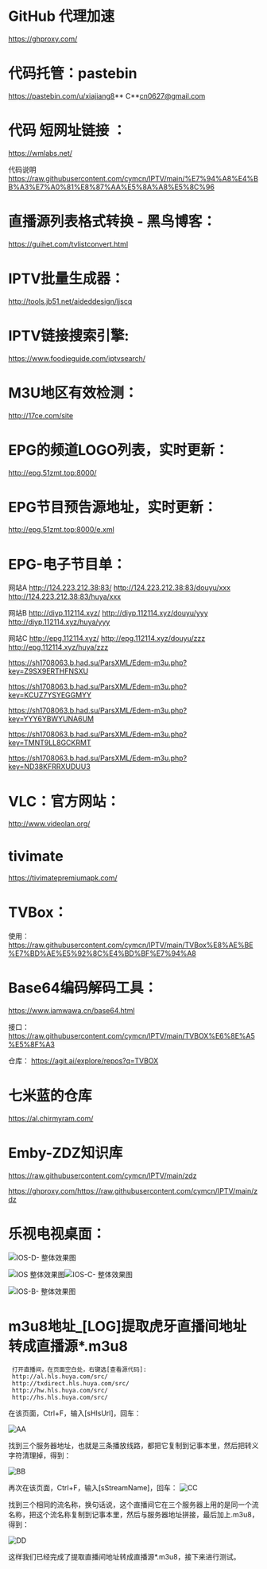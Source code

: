 

# GitHub 代理加速
https://ghproxy.com/

# 代码托管：pastebin                       
https://pastebin.com/u/xiajiang8** C**cn0627@gmail.com   


# 代码 短网址链接 ：
https://wmlabs.net/

代码说明
https://raw.githubusercontent.com/cymcn/IPTV/main/%E7%94%A8%E4%BB%A3%E7%A0%81%E8%87%AA%E5%8A%A8%E5%8C%96







# 直播源列表格式转换 - 黑鸟博客：
https://guihet.com/tvlistconvert.html

# IPTV批量生成器：
http://tools.jb51.net/aideddesign/ljscq



# IPTV链接搜索引擎:
https://www.foodieguide.com/iptvsearch/

# M3U地区有效检测：
http://17ce.com/site







# EPG的频道LOGO列表，实时更新：
http://epg.51zmt.top:8000/

# EPG节目预告源地址，实时更新：
http://epg.51zmt.top:8000/e.xml

# EPG-电子节目单：
 网站A
 http://124.223.212.38:83/
 http://124.223.212.38:83/douyu/xxx
 http://124.223.212.38:83/huya/xxx

 网站B
 http://diyp.112114.xyz/
 http://diyp.112114.xyz/douyu/yyy
 http://diyp.112114.xyz/huya/yyy

 网站C
 http://epg.112114.xyz/
 http://epg.112114.xyz/douyu/zzz
 http://epg.112114.xyz/huya/zzz
 
 https://sh1708063.b.had.su/ParsXML/Edem-m3u.php?key=Z9SX9ERTHFNSXU

 https://sh1708063.b.had.su/ParsXML/Edem-m3u.php?key=KCUZ7YSYEGGMYY

 https://sh1708063.b.had.su/ParsXML/Edem-m3u.php?key=YYY6YBWYUNA6UM

 https://sh1708063.b.had.su/ParsXML/Edem-m3u.php?key=TMNT9LL8GCKRMT

 https://sh1708063.b.had.su/ParsXML/Edem-m3u.php?key=ND38KFRRXUDUU3

# VLC：官方网站：
http://www.videolan.org/





# tivimate
https://tivimatepremiumapk.com/
 

# TVBox：

使用：
https://raw.githubusercontent.com/cymcn/IPTV/main/TVBox%E8%AE%BE%E7%BD%AE%E5%92%8C%E4%BD%BF%E7%94%A8

# Base64编码解码工具：
https://www.iamwawa.cn/base64.html

接口：
https://raw.githubusercontent.com/cymcn/IPTV/main/TVBOX%E6%8E%A5%E5%8F%A3

仓库：
https://agit.ai/explore/repos?q=TVBOX

# 七米蓝的仓库
https://al.chirmyram.com/



# Emby-ZDZ知识库

https://raw.githubusercontent.com/cymcn/IPTV/main/zdz

https://ghproxy.com/https://raw.githubusercontent.com/cymcn/IPTV/main/zdz

# 乐视电视桌面：
![IOS-D- 整体效果图](https://user-images.githubusercontent.com/95155750/196031476-1e58524b-d205-4648-97e5-dd592eb829c6.jpg)

![IOS 整体效果图](https://user-images.githubusercontent.com/95155750/201636313-90394f1a-53b5-4c60-9b64-f8e3cf0853e8.jpg)![IOS-C- 整体效果图](https://user-images.githubusercontent.com/95155750/201636359-e643c1cf-31b0-405e-b4e9-c7a346a4f262.jpg)

![IOS-B- 整体效果图](https://user-images.githubusercontent.com/95155750/201636351-d69ad5ef-3edf-4e6e-83cb-fe4fa440c94d.jpg)

# m3u8地址_[LOG]提取虎牙直播间地址转成直播源*.m3u8

     打开直播间，在页面空白处，右键选[查看源代码]:
     http://al.hls.huya.com/src/
     http://txdirect.hls.huya.com/src/
     http://hw.hls.huya.com/src/
     http://hs.hls.huya.com/src/
     
   在该页面，Ctrl+F，输入[sHlsUrl]，回车：
   
  ![AA](https://user-images.githubusercontent.com/95155750/216800251-76a17e4c-a84f-429a-abab-9bb5601ffaf8.jpg)

   找到三个服务器地址，也就是三条播放线路，都把它复制到记事本里，然后把转义字符清理掉，得到：
   
  ![BB](https://user-images.githubusercontent.com/95155750/216800257-73342f6a-285c-4cc3-830c-255a8769e1c1.jpg)

   再次在该页面，Ctrl+F，输入[sStreamName]，回车：
  ![CC](https://user-images.githubusercontent.com/95155750/216800260-ba12ff9f-b0a3-4be1-b844-075b36762bfc.png)

   找到三个相同的流名称，换句话说，这个直播间它在三个服务器上用的是同一个流名称，把这个流名称复制到记事本里，然后与服务器地址拼接，最后加上.m3u8，得到：
   
  ![DD](https://user-images.githubusercontent.com/95155750/216800267-bcc0cdd7-e945-4ce4-81d6-064b7504ec0a.png)

  这样我们已经完成了提取直播间地址转成直播源*.m3u8，接下来进行测试。


